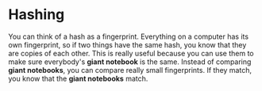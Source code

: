 # Hashing
You can think of a hash as a fingerprint. Everything on a computer has its own fingerprint, so if two things have the same hash, you know that they are copies of each other. This is really useful because you can use them to make sure everybody's **giant notebook** is the same. Instead of comparing **giant notebooks**, you can compare really small fingerprints. If they match, you know that the **giant notebooks** match.
